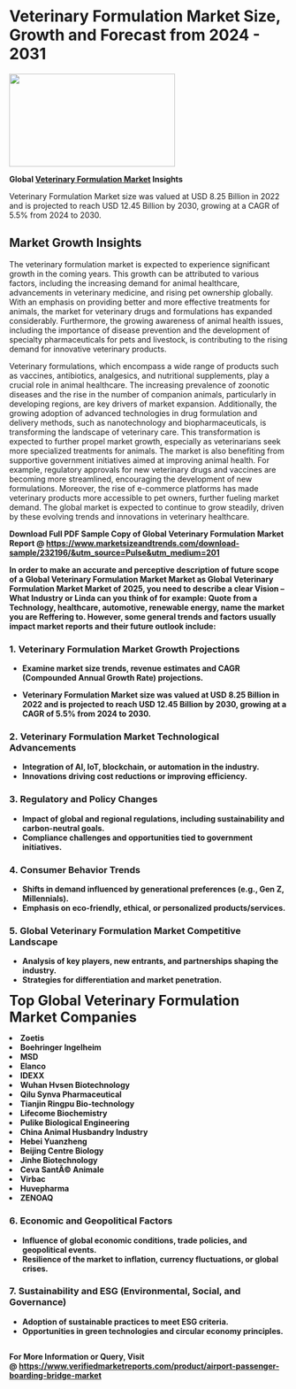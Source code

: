 <H1>Veterinary Formulation Market Size, Growth and Forecast from 2024 - 2031</H1><img class="aligncenter size-medium wp-image-584254" src="https://thirdeyenews.in/wp-content/uploads/2024/09/Global-Market-Research-300x168.jpeg" alt="" width="300" height="168" /><p><strong>Global&nbsp;<a href="https://www.marketsizeandtrends.com/download-sample/232196/&amp;utm_source=Pulse&amp;utm_medium=201">Veterinary Formulation Market</a> Insights</strong></p><p>Veterinary Formulation Market size was valued at USD 8.25 Billion in 2022 and is projected to reach USD 12.45 Billion by 2030, growing at a CAGR of 5.5% from 2024 to 2030.</p><p><h2>Market Growth Insights</h2> <p>The veterinary formulation market is expected to experience significant growth in the coming years. This growth can be attributed to various factors, including the increasing demand for animal healthcare, advancements in veterinary medicine, and rising pet ownership globally. With an emphasis on providing better and more effective treatments for animals, the market for veterinary drugs and formulations has expanded considerably. Furthermore, the growing awareness of animal health issues, including the importance of disease prevention and the development of specialty pharmaceuticals for pets and livestock, is contributing to the rising demand for innovative veterinary products.</p> <p><strong></strong></p> <p>Veterinary formulations, which encompass a wide range of products such as vaccines, antibiotics, analgesics, and nutritional supplements, play a crucial role in animal healthcare. The increasing prevalence of zoonotic diseases and the rise in the number of companion animals, particularly in developing regions, are key drivers of market expansion. Additionally, the growing adoption of advanced technologies in drug formulation and delivery methods, such as nanotechnology and biopharmaceuticals, is transforming the landscape of veterinary care. This transformation is expected to further propel market growth, especially as veterinarians seek more specialized treatments for animals. The market is also benefiting from supportive government initiatives aimed at improving animal health. For example, regulatory approvals for new veterinary drugs and vaccines are becoming more streamlined, encouraging the development of new formulations. Moreover, the rise of e-commerce platforms has made veterinary products more accessible to pet owners, further fueling market demand. The global market is expected to continue to grow steadily, driven by these evolving trends and innovations in veterinary healthcare.</p> <p><strong></p><p><span class=""><strong>Download Full PDF Sample Copy of Global Veterinary Formulation Market Report</strong> @ <a href="https://www.marketsizeandtrends.com/download-sample/232196/&amp;utm_source=Pulse&amp;utm_medium=201" target="_blank">https://www.marketsizeandtrends.com/download-sample/232196/&amp;utm_source=Pulse&amp;utm_medium=201</a></span></p><p>In order to make an accurate and perceptive description of future scope of a Global&nbsp;Veterinary Formulation Market Market as Global&nbsp;Veterinary Formulation Market Market of 2025, you need to describe a clear Vision &ndash; What Industry or Linda can you think of for example: Quote from a Technology, healthcare, automotive, renewable energy, name the market you are Reffering to. However, some general trends and factors usually impact market reports and their future outlook include:</p><h3>1.&nbsp;<strong>Veterinary Formulation Market Growth Projections</strong></h3><ul><li>Examine market size trends, revenue estimates and CAGR (Compounded Annual Growth Rate) projections.</li><li><p>Veterinary Formulation Market size was valued at USD 8.25 Billion in 2022 and is projected to reach USD 12.45 Billion by 2030, growing at a CAGR of 5.5% from 2024 to 2030.</p></li></ul><h3>2.&nbsp;<strong>Veterinary Formulation Market Technological Advancements</strong></h3><ul><li>Integration of AI, IoT, blockchain, or automation in the industry.</li><li>Innovations driving cost reductions or improving efficiency.</li></ul><h3>3.&nbsp;<strong>Regulatory and Policy Changes</strong></h3><ul><li>Impact of global and regional regulations, including sustainability and carbon-neutral goals.</li><li>Compliance challenges and opportunities tied to government initiatives.</li></ul><h3>4.&nbsp;<strong>Consumer Behavior Trends</strong></h3><ul><li>Shifts in demand influenced by generational preferences (e.g., Gen Z, Millennials).</li><li>Emphasis on eco-friendly, ethical, or personalized products/services.</li></ul><h3>5.&nbsp;<strong>Global Veterinary Formulation Market Competitive Landscape</strong></h3><ul><li>Analysis of key players, new entrants, and partnerships shaping the industry.</li><li>Strategies for differentiation and market penetration.</li></ul><p data-pm-slice="1 1 []"><span style="color: inherit; font-family: inherit; font-size: 25px;">Top Global Veterinary Formulation Market Companies</span></p><div class="" data-test-id=""><p><li>Zoetis</li><li> Boehringer Ingelheim</li><li> MSD</li><li> Elanco</li><li> IDEXX</li><li> Wuhan Hvsen Biotechnology</li><li> Qilu Synva Pharmaceutical</li><li> Tianjin Ringpu Bio-technology</li><li> Lifecome Biochemistry</li><li> Pulike Biological Engineering</li><li> China Animal Husbandry Industry</li><li> Hebei Yuanzheng</li><li> Beijing Centre Biology</li><li> Jinhe Biotechnology</li><li> Ceva SantÃ© Animale</li><li> Virbac</li><li> Huvepharma</li><li> ZENOAQ</li></p></div><h3>6.&nbsp;<strong>Economic and Geopolitical Factors</strong></h3><ul><li>Influence of global economic conditions, trade policies, and geopolitical events.</li><li>Resilience of the market to inflation, currency fluctuations, or global crises.</li></ul><h3>7.&nbsp;<strong>Sustainability and ESG (Environmental, Social, and Governance)</strong></h3><ul><li>Adoption of sustainable practices to meet ESG criteria.</li><li>Opportunities in green technologies and circular economy principles.</li></ul><h2><strong style="font-size: 14px;">For More Information or Query, Visit @&nbsp;</strong><a style="background-color: #ffffff; font-size: 14px;" href="https://www.marketsizeandtrends.com/report/veterinary-formulation-market/" target="_blank">https://www.verifiedmarketreports.com/product/airport-passenger-boarding-bridge-market</a></h2>
